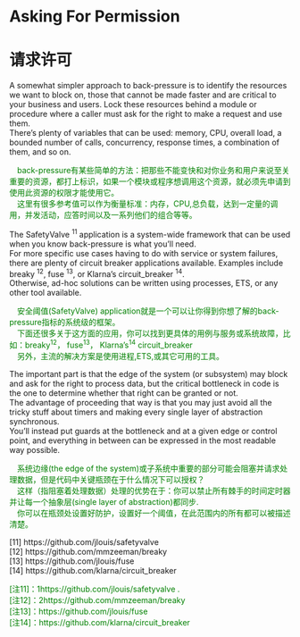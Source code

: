 # Asking For Permission
# 请求许可
A somewhat simpler approach to back-pressure is to identify the resources we want to block on, those that cannot be made faster and are critical to your business and users. Lock these resources behind a module or procedure where a caller must ask for the right to make a request and use them.<br>
There’s plenty of variables that can be used: memory, CPU, overall load, a bounded number of calls, concurrency, response times, a combination of them, and so on.
<p></p> <font color="green">
&emsp;back-pressure有某些简单的方法：把那些不能变快和对你业务和用户来说至关重要的资源，都打上标识，如果一个模块或程序想调用这个资源，就必须先申请到使用此资源的权限才能使用它。<br>
&emsp;这里有很多参考值可以作为衡量标准：内存，CPU,总负载，达到一定量的调用，并发活动，应答时间以及一系列他们的组合等等。
</font> <p></p>
The SafetyValve <sup>11</sup> application is a system-wide framework that can be used when you know back-pressure is what you’ll need.<br>
For more specific use cases having to do with service or system failures, there are plenty of circuit breaker applications available. Examples include breaky <sup>12</sup>, fuse <sup>13</sup>, or Klarna’s circuit_breaker <sup>14</sup>.<br>
Otherwise, ad-hoc solutions can be written using processes, ETS, or any other tool available.
<p></p> <font color="green">
&emsp;安全阈值(SafetyValve) application就是一个可以让你得到你想了解的back-pressure指标的系统级的框架。<br>
&emsp;下面还很多关于这方面的应用，你可以找到更具体的用例与服务或系统故障，比如：breaky<sup>12</sup>， fuse<sup>13</sup>， Klarna’s<sup>14</sup> circuit_breaker<br>
&emsp;另外，主流的解决方案是使用进程,ETS,或其它可用的工具。
</font> <p></p>
The important part is that the edge of the system (or subsystem) may block and ask for the right to process data, but the critical bottleneck in code is the one to determine whether that right can be granted or not.<br>
The advantage of proceeding that way is that you may just avoid all the tricky stuff about timers and making every single layer of abstraction synchronous.<br>
You’ll instead put guards at the bottleneck and at a given edge or control point, and everything in between can be expressed in the most readable way possible.
<p></p> <font color="green">
&emsp;系统边缘(the edge of the system)或子系统中重要的部分可能会阻塞并请求处理数据，但是代码中关键瓶颈在于什么情况下可以授权？<br>
&emsp;这样（指阻塞着处理数据）处理的优势在于：你可以禁止所有棘手的时间定时器并让每一个抽象层(single layer of abstraction)都同步.<br>
&emsp;你可以在瓶颈处设置好防护，设置好一个阈值，在此范围内的所有都可以被描述清楚。
</font> <p></p>
[11] https://github.com/jlouis/safetyvalve<br>
[12] https://github.com/mmzeeman/breaky<br>
[13] https://github.com/jlouis/fuse<br>
[14] https://github.com/klarna/circuit_breaker<br>
<p></p> <font color="green">
[注11]：1https://github.com/jlouis/safetyvalve .<br>
[注12]：2https://github.com/mmzeeman/breaky <br>
[注13]：https://github.com/jlouis/fuse<br>
[注14]：https://github.com/klarna/circuit_breaker
</font> <p></p>


